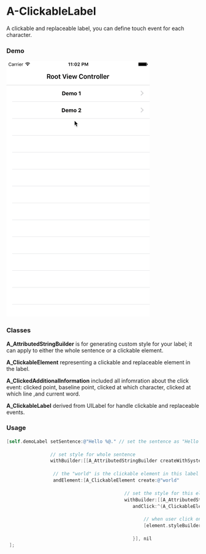 # A-ClickableLabel
A clickable and replaceable label, you can define touch event for each character.

### Demo
![demo gif](https://raw.githubusercontent.com/Animaxx/A-ClickableLabel/master/demo.gif)

### Classes
**A_AttributedStringBuilder** is for generating custom style for your label; it can apply to either the whole sentence or a clickable element.

**A_ClickableElement** representing a clickable and replaceable element in the label.

**A_ClickedAdditionalInformation** included all infomration about the click event: clicked point, baseline point, clicked at which character, clicked at which line ,and current word.

**A_ClickableLabel** derived from UILabel for handle clickable and replaceable events.

### Usage
```objective-c
[self.demoLabel setSentence:@"Hello %@." // set the sentence as "Hello world"

				// set style for whole sentence
                withBuilder:[[A_AttributedStringBuilder createWithSystemFontSize:14] setUnderline:YES]

                 // the "world" is the clickable element in this label
                 andElement:[A_ClickableElement create:@"world"

                 						   // set the style for this element
                                           withBuilder:[[A_AttributedStringBuilder createWithSystemFontSize:18] setUnderlineColor:[UIColor redColor]]
                                              andClick:^(A_ClickableElement *element, A_ClickableLabel *sender, A_ClickedAdditionalInformation *info) {
                                                  
                                                  // when user click on the element, update the style
                                                  [element.styleBuilder setUnderlineColor:[UIColor greenColor]];
                                                  
                                              }], nil
 ];
```
